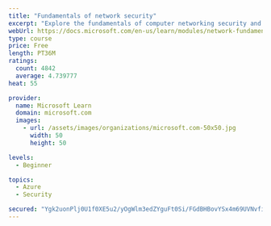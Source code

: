 ```yaml
---
title: "Fundamentals of network security"
excerpt: "Explore the fundamentals of computer networking security and monitoring."
webUrl: https://docs.microsoft.com/en-us/learn/modules/network-fundamentals-2/
type: course
price: Free
length: PT36M
ratings:
  count: 4842
  average: 4.739777
heat: 55

provider:
  name: Microsoft Learn
  domain: microsoft.com
  images:
    - url: /assets/images/organizations/microsoft.com-50x50.jpg
      width: 50
      height: 50

levels:
  - Beginner

topics:
  - Azure
  - Security

secured: "Ygk2uonPlj0U1f0XE5u2/yOgWlm3edZYguFt0Si/FGdBHBovYSx4m69UVNvfiduCeiEXr2mvwoKPY+v7C2omTOrJsa7nYi/L+NNRdpSXs2sDoqWBEZmypNsVgv3USgypeFpd9P2adckcRdQkjL9+FAUxLAh3YmWWvcdBzJtRlEn3rn1ZfpE+6J0Ubqiy1AcdJnHevQTO4U6YS1vT3zkrVVbEwm63TdrBHfcyMJviC/u3HLPRvN8LHAHjChn2wMogg+YK2EX3SoaGvWH3JE1pbMwr2PU7QKaC6+cEC1l3VQT6jx+GXblxZE3+4L6ORBJqx0hk0h9ig38Jefl2YURUtyuf5uiL2hBZopibdSmAtuCeBRpuAVL4EJUpEnpmbbr8RQJwogK5XSLt/zd/OXG1N3jBK2fkecTZE4/G7GoKaKY=;oKHZiZLb24IvePde2LAdxQ=="
---
```


